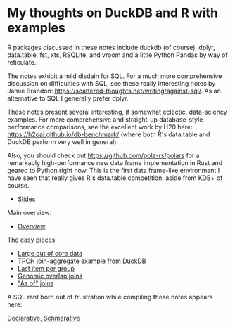 # My thoughts on DuckDB and R with examples

R packages discussed in these notes include duckdb (of course), dplyr,
data.table, fst, xts, RSQLite, and vroom and a little Python Pandas by way of
reticulate.

The notes exhibit a mild disdain for SQL. For a much more comprehensive
discussion on difficulties with SQL, see these really interesting notes by
Jamie Brandon: https://scattered-thoughts.net/writing/against-sql/.
As an alternative to SQL I generally prefer dplyr.

These notes present several interesting, if somewhat eclectic, data-sciency examples. For more comprehensive and straight-up database-style performance comparisons, see the excellent work by H20 here:  https://h2oai.github.io/db-benchmark/ (where both R's data.table and DuckDB perform very well in general).

Also, you should check out <a href="https://github.com/pola-rs/polars">https://github.com/pola-rs/polars</a> for a remarkably high-performance new data frame implementation in Rust and geared to Python right now. This is the first data frame-like environment I have seen that really gives R's data.table competition, aside from KDB+ of course.


* [Slides](https://bwlewis.github.io/duckdb_and_r/talk/talk.html)

Main overview:

* [Overview](https://bwlewis.github.io/duckdb_and_r/thoughts_on_duckdb.html)

The easy pieces:

* [Large out of core data](https://bwlewis.github.io/duckdb_and_r/taxi/taxi.html)
* [TPCH join-aggregate example from DuckDB](https://bwlewis.github.io/duckdb_and_r/tpch/tpch.html)
* [Last item per group](https://bwlewis.github.io/duckdb_and_r/last/last.html)
* [Genomic overlap joins](https://bwlewis.github.io/duckdb_and_r/ranges/ranges.html)
* ["As of" joins](https://bwlewis.github.io/duckdb_and_r/asof/asof.html)

A SQL rant born out of frustration while compiling these notes appears here:

[Declarative, Schmerative](https://bwlewis.github.io/duckdb_and_r/last/declarative.html)
